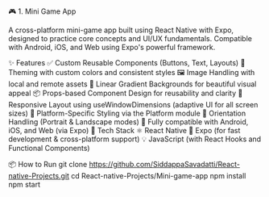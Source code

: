🎮 1. Mini Game App

A cross-platform mini-game app built using React Native with Expo, designed to practice core concepts and UI/UX fundamentals.
Compatible with Android, iOS, and Web using Expo's powerful framework.

✨ Features
✅ Custom Reusable Components (Buttons, Text, Layouts)
🎨 Theming with custom colors and consistent styles
🖼️ Image Handling with local and remote assets
🌈 Linear Gradient Backgrounds for beautiful visual appeal
📦 Props-based Component Design for reusability and clarity
📱 Responsive Layout using useWindowDimensions (adaptive UI for all screen sizes)
🧭 Platform-Specific Styling via the Platform module
🔁 Orientation Handling (Portrait & Landscape modes)
🚀 Fully compatible with Android, iOS, and Web (via Expo)
🧪 Tech Stack
⚛️ React Native
🚀 Expo (for fast development & cross-platform support)
💡 JavaScript (with React Hooks and Functional Components)


📦 How to Run
git clone  https://github.com/SiddappaSavadatti/React-native-Projects.git
cd React-native-Projects/Mini-game-app
npm install
npm start
